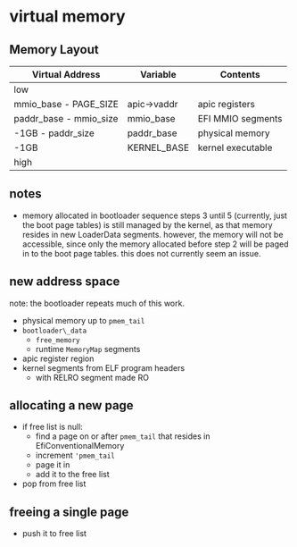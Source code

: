 # virtual memory
## Memory Layout
| Virtual Address          | Variable      | Contents          |
| ------------------------ | ------------- | ----------------- |
| low                      |               |                   |
| mmio\_base - PAGE\_SIZE  | apic-\>vaddr  | apic registers    |
| paddr\_base - mmio\_size | mmio\_base    | EFI MMIO segments |
| -1GB - paddr\_size       | paddr\_base   | physical memory   |
| -1GB                     | KERNEL\_BASE  | kernel executable |
| high                     |               |                   |

## notes
* memory allocated in bootloader sequence steps 3 until 5 (currently, just the
  boot page tables) is still managed by the kernel, as that memory resides in
  new LoaderData segments. however, the memory will not be accessible, since
  only the memory allocated before step 2 will be paged in to the boot page
  tables. this does not currently seem an issue.

## new address space
note: the bootloader repeats much of this work.
- physical memory up to `pmem_tail`
- `bootloader\_data`
  - `free_memory`
  - runtime `MemoryMap` segments
- apic register region
- kernel segments from ELF program headers
  - with RELRO segment made RO

## allocating a new page
- if free list is null:
  * find a page on or after `pmem_tail` that resides in EfiConventionalMemory
  * increment `'pmem_tail`
  * page it in
  * add it to the free list
- pop from free list

## freeing a single page
- push it to free list
